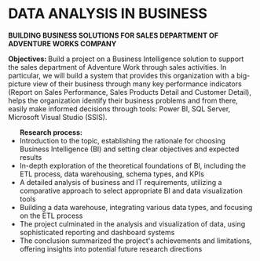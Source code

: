 # DATA ANALYSIS IN BUSINESS
<b>BUILDING BUSINESS SOLUTIONS FOR SALES DEPARTMENT OF ADVENTURE WORKS COMPANY</b>
<p><b>Objectives: </b>Build a project on a Business Intelligence solution to support the sales department of Adventure Work through sales activities. In particular, we will build a system that provides this organization with a big-picture view of their business through many key performance indicators (Report on Sales Performance, Sales Products Detail and Customer Detail), helps the organization identify their business problems and from there, easily make informed decisions through tools: Power BI, SQL Server, Microsoft Visual Studio (SSIS).</p>

<ul><b>Research process: </b>
  <li>Introduction to the topic, establishing the rationale for choosing Business Intelligence (BI) and setting clear objectives and expected results</li>
  <li>In-depth exploration of the theoretical foundations of BI, including the ETL process, data warehousing, schema types, and KPIs</li>
  <li>A detailed analysis of business and IT requirements, utilizing a comparative approach to select appropriate BI and data visualization tools</li>
  <li>Building a data warehouse, integrating various data types, and focusing on the ETL process</li>
  <li>The project culminated in the analysis and visualization of data, using sophisticated reporting and dashboard systems</li>
  <li>The conclusion summarized the project's achievements and limitations, offering insights into potential future research directions</li>
</ul>

